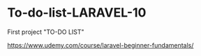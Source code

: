 # To-do-list-LARAVEL-10

First project "TO-DO LIST"

https://www.udemy.com/course/laravel-beginner-fundamentals/
